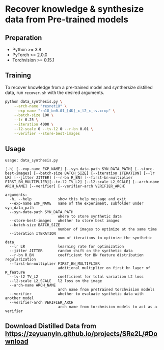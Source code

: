 # Recover knowledge & synthesize data from Pre-trained models

## Preparation

- Python >= 3.8
- PyTorch >= 2.0.0
- Torchvision >= 0.15.1


## Training

To recover knowledge from a pre-trained model and synthersize distilled data, run `recover.sh` with the desired arguments.

```bash
python data_synthesis.py \
    --arch-name "resnet18" \
    --exp-name "rn18_bn0.01_[4K]_x_l2_x_tv.crop" \
    --batch-size 100 \
    --lr 0.25 \
    --iteration 4000 \
    --l2-scale 0 --tv-l2 0 --r-bn 0.01 \
    --verifier --store-best-images
```

## Usage

```
usage: data_synthesis.py

[-h] [--exp-name EXP_NAME] [--syn-data-path SYN_DATA_PATH] [--store-best-images] [--batch-size BATCH_SIZE] [--iteration ITERATION] [--lr LR] [--jitter JITTER] [--r-bn R_BN] [--first-bn-multiplier FIRST_BN_MULTIPLIER][--tv-l2 TV_L2] [--l2-scale L2_SCALE] [--arch-name ARCH_NAME] [--verifier] [--verifier-arch VERIFIER_ARCH]

arguments:
  -h, --help            show this help message and exit
  --exp-name EXP_NAME   name of the experiment, subfolder under syn_data_path
  --syn-data-path SYN_DATA_PATH
                        where to store synthetic data
  --store-best-images   whether to store best images
  --batch-size BATCH_SIZE
                        number of images to optimize at the same time
  --iteration ITERATION
                        num of iterations to optimize the synthetic data
  --lr LR               learning rate for optimization
  --jitter JITTER       random shift on the synthetic data
  --r-bn R_BN           coefficient for BN feature distribution regularization
  --first-bn-multiplier FIRST_BN_MULTIPLIER
                        additional multiplier on first bn layer of R_feature
  --tv-l2 TV_L2         coefficient for total variation L2 loss
  --l2-scale L2_SCALE   l2 loss on the image
  --arch-name ARCH_NAME
                        arch name from pretrained torchvision models
  --verifier            whether to evaluate synthetic data with another model
  --verifier-arch VERIFIER_ARCH
                        arch name from torchvision models to act as a verifier
```



## Download Distilled Data from https://zeyuanyin.github.io/projects/SRe2L/#Download
